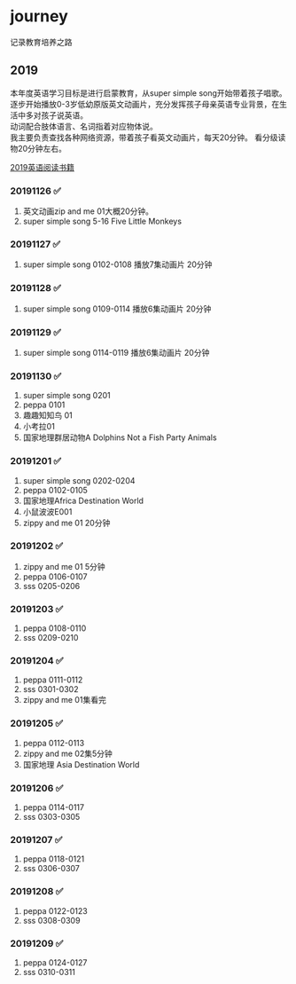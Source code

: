 # journey
记录教育培养之路
## 2019
本年度英语学习目标是进行启蒙教育，从super simple song开始带着孩子唱歌。  
逐步开始播放0-3岁低幼原版英文动画片，充分发挥孩子母亲英语专业背景，在生活中多对孩子说英语。  
动词配合肢体语言、名词指着对应物体说。  
我主要负责查找各种网络资源，带着孩子看英文动画片，每天20分钟。
看分级读物20分钟左右。  


[2019英语阅读书籍](book/2019/english/list.md)
### 20191126  :white_check_mark:
1. 英文动画zip and me 01大概20分钟。
2. super simple song 5-16 Five Little Monkeys
### 20191127  :white_check_mark:
1. super simple song 0102-0108 播放7集动画片 20分钟
### 20191128  :white_check_mark:
1. super simple song 0109-0114 播放6集动画片 20分钟
### 20191129  :white_check_mark:
1. super simple song 0114-0119 播放6集动画片 20分钟
### 20191130  :white_check_mark:
1. super simple song 0201 
2. peppa 0101
3. 趣趣知知鸟 01
4. 小考拉01 
5. 国家地理群居动物A Dolphins Not a Fish  Party Animals
### 20191201  :white_check_mark:
1. super simple song 0202-0204
2. peppa 0102-0105
3. 国家地理Africa  Destination World
4. 小鼠波波E001
5. zippy and me 01 20分钟
### 20191202  :white_check_mark:
1. zippy and me 01 5分钟
2. peppa 0106-0107
3. sss 0205-0206
### 20191203  :white_check_mark:
1. peppa 0108-0110
2. sss 0209-0210
### 20191204  :white_check_mark:
1. peppa 0111-0112
2. sss 0301-0302
3. zippy and me 01集看完

### 20191205  :white_check_mark:
1. peppa 0112-0113
2. zippy and me 02集5分钟
3. 国家地理 Asia  Destination World

### 20191206  :white_check_mark:
1. peppa 0114-0117
2. sss 0303-0305

### 20191207  :white_check_mark:
1. peppa 0118-0121
2. sss 0306-0307

### 20191208  :white_check_mark:
1. peppa 0122-0123
2. sss 0308-0309

### 20191209  :white_check_mark:
1. peppa 0124-0127
2. sss 0310-0311
